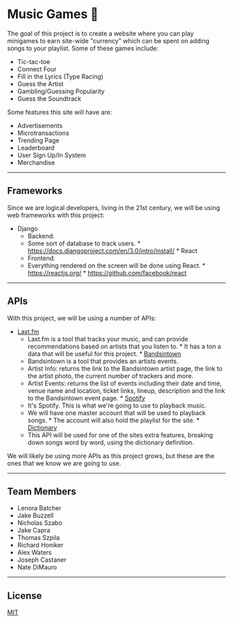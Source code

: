 # Music Games :musical_note:
The goal of this project is to create a website where you can play minigames to earn site-wide "currency" which can be spent on adding songs to your playlist.
Some of these games include:    
   * Tic-tac-toe
   * Connect Four
   * Fill in the Lyrics (Type Racing)
   * Guess the Artist
   * Gambling/Guessing Popularity
   * Guess the Soundtrack

Some features this site will have are:
   * Advertisements
   * Microtransactions
   * Trending Page
   * Leaderboard
   * User Sign Up/In System
   * Merchandise

- - - -

## Frameworks
Since we are logical developers, living in the 21st century, we will be using web frameworks with this project:
   * Django
        * Backend.
        * Some sort of database to track users.
	* https://docs.djangoproject.com/en/3.0/intro/install/
    * React
        * Frontend.
        * Everything rendered on the screen will be done using React.
	* https://reactjs.org/
	* https://github.com/facebook/react

- - - -

## APIs
With this project, we will be using a number of APIs:
   * [Last.fm](https://www.last.fm/api/)
        * Last.fm is a tool that tracks your music, and can provide recommendations based on artists that you listen to.
	* It has a ton a data that will be useful for this project.
    * [Bandsintown](https://app.swaggerhub.com/apis/Bandsintown/PublicAPI/3.0.0#/)
        * Bandsintown is a tool that provides an artists events.
        * Artist Info: returns the link to the Bandsintown artist page, the link to the artist photo, the current number of trackers and more.
        * Artist Events: returns the list of events including their date and time, venue name and location, ticket links, lineup, description and the link to the Bandsintown event page.
    * [Spotify](https://developer.spotify.com/documentation/web-api/)
        * It's Spotify. This is what we're going to use to playback music.
        * We will have one master account that will be used to playback songs. 
	* The account will also hold the playlist for the site.
    * [Dictionary](https://dictionaryapi.com/)
        * This API will be used for one of the sites extra features, breaking down songs word by word, using the dictionary definition.

We will likely be using more APIs as this project grows, but these are the ones that we know we are going to use.

- - - -

## Team Members
   * Lenora Batcher
   * Jake Buzzell
   * Nicholas Szabo
   * Jake Capra
   * Thomas Szpila
   * Richard Honiker
   * Alex Waters
   * Joseph Castaner
   * Nate DiMauro

- - - -

## License
[MIT](https://choosealicense.com/licenses/mit/)